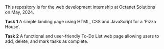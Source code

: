 This repository is for the web development internship at Octanet Solutions on May, 2024.

**Task 1**
A simple landing page using HTML, CSS and JavaScript for a 'Pizza House'.

**Task 2**
A functional and user-friendly To-Do List web page allowing users to add, delete, and mark tasks as complete.
